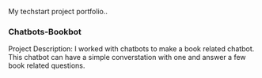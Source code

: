 My techstart project portfolio..
### Chatbots-Bookbot
Project Description: I worked with chatbots to make a book related chatbot. This chatbot can have a simple converstation with one and answer a few book related questions.
